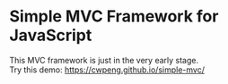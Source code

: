 # Simple MVC Framework for JavaScript
This MVC framework is just in the very early stage.  
Try this demo: https://cwpeng.github.io/simple-mvc/
